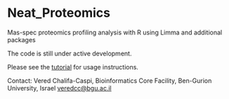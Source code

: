 # Neat_Proteomics
 Mas-spec proteomics profiling analysis with R using Limma and additional packages
 
The code is still under active development.

Please see the [tutorial](https://github.com/veredcc/Neat_Proteomics/wiki) for usage instructions.

Contact:
Vered Chalifa-Caspi, Bioinformatics Core Facility, Ben-Gurion University, Israel
veredcc@bgu.ac.il


